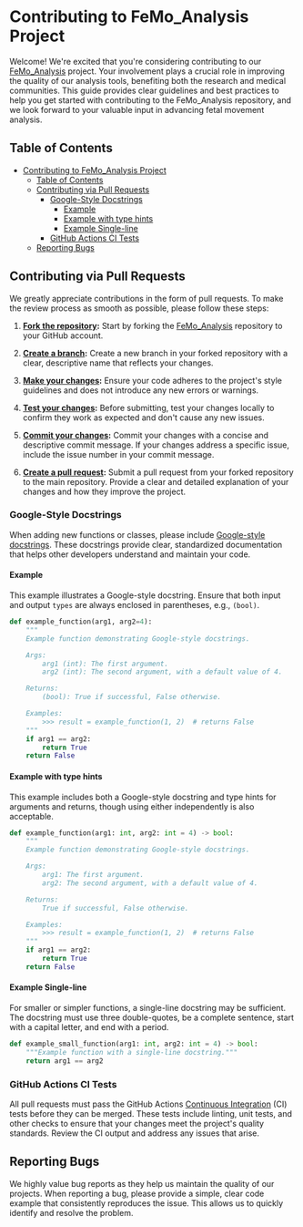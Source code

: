 
# Contributing to FeMo_Analysis Project

Welcome! We're excited that you're considering contributing to our [FeMo_Analysis](https://github.com/MAIMLab/FeMo_Analysis) project. Your involvement plays a crucial role in improving the quality of our analysis tools, benefiting both the research and medical communities. This guide provides clear guidelines and best practices to help you get started with contributing to the FeMo_Analysis repository, and we look forward to your valuable input in advancing fetal movement analysis.

## Table of Contents

- [Contributing to FeMo\_Analysis Project](#contributing-to-femo_analysis-project)
  - [Table of Contents](#table-of-contents)
  - [Contributing via Pull Requests](#contributing-via-pull-requests)
    - [Google-Style Docstrings](#google-style-docstrings)
      - [Example](#example)
      - [Example with type hints](#example-with-type-hints)
      - [Example Single-line](#example-single-line)
    - [GitHub Actions CI Tests](#github-actions-ci-tests)
  - [Reporting Bugs](#reporting-bugs)

## Contributing via Pull Requests

We greatly appreciate contributions in the form of pull requests. To make the review process as smooth as possible, please follow these steps:

1. **[Fork the repository](https://docs.github.com/en/pull-requests/collaborating-with-pull-requests/working-with-forks/fork-a-repo):** Start by forking the [FeMo_Analysis](https://github.com/MAIMLab/FeMo_Analysis) repository to your GitHub account.

2. **[Create a branch](https://docs.github.com/en/desktop/making-changes-in-a-branch/managing-branches-in-github-desktop):** Create a new branch in your forked repository with a clear, descriptive name that reflects your changes.

3. **[Make your changes]():** Ensure your code adheres to the project's style guidelines and does not introduce any new errors or warnings.

4. **[Test your changes](https://github.com/MAIMLab/FeMo_Analysis/tree/main/tests):** Before submitting, test your changes locally to confirm they work as expected and don't cause any new issues.

5. **[Commit your changes](https://docs.github.com/en/desktop/making-changes-in-a-branch/committing-and-reviewing-changes-to-your-project-in-github-desktop):** Commit your changes with a concise and descriptive commit message. If your changes address a specific issue, include the issue number in your commit message.

6. **[Create a pull request](https://docs.github.com/en/pull-requests/collaborating-with-pull-requests/proposing-changes-to-your-work-with-pull-requests/creating-a-pull-request):** Submit a pull request from your forked repository to the main repository. Provide a clear and detailed explanation of your changes and how they improve the project.

### Google-Style Docstrings

When adding new functions or classes, please include [Google-style docstrings](https://google.github.io/styleguide/pyguide.html). These docstrings provide clear, standardized documentation that helps other developers understand and maintain your code.

#### Example

This example illustrates a Google-style docstring. Ensure that both input and output `types` are always enclosed in parentheses, e.g., `(bool)`.

```python
def example_function(arg1, arg2=4):
    """
    Example function demonstrating Google-style docstrings.

    Args:
        arg1 (int): The first argument.
        arg2 (int): The second argument, with a default value of 4.

    Returns:
        (bool): True if successful, False otherwise.

    Examples:
        >>> result = example_function(1, 2)  # returns False
    """
    if arg1 == arg2:
        return True
    return False
```

#### Example with type hints

This example includes both a Google-style docstring and type hints for arguments and returns, though using either independently is also acceptable.

```python
def example_function(arg1: int, arg2: int = 4) -> bool:
    """
    Example function demonstrating Google-style docstrings.

    Args:
        arg1: The first argument.
        arg2: The second argument, with a default value of 4.

    Returns:
        True if successful, False otherwise.

    Examples:
        >>> result = example_function(1, 2)  # returns False
    """
    if arg1 == arg2:
        return True
    return False
```

#### Example Single-line

For smaller or simpler functions, a single-line docstring may be sufficient. The docstring must use three double-quotes, be a complete sentence, start with a capital letter, and end with a period.

```python
def example_small_function(arg1: int, arg2: int = 4) -> bool:
    """Example function with a single-line docstring."""
    return arg1 == arg2
```

### GitHub Actions CI Tests

All pull requests must pass the GitHub Actions [Continuous Integration](https://github.com/MAIMLab/FeMo_Analysis/actions/workflows/ci.yml) (CI) tests before they can be merged. These tests include linting, unit tests, and other checks to ensure that your changes meet the project's quality standards. Review the CI output and address any issues that arise.

## Reporting Bugs

We highly value bug reports as they help us maintain the quality of our projects. When reporting a bug, please provide a simple, clear code example that consistently reproduces the issue. This allows us to quickly identify and resolve the problem.
